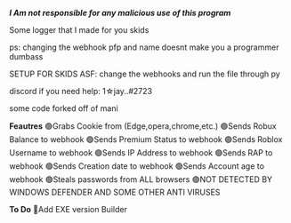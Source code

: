 ***I Am not responsible for any malicious use of this program***

Some logger that I made for you skids

ps: changing the webhook pfp and name doesnt make you a programmer dumbass

SETUP FOR SKIDS ASF: change the webhooks and run the file through py

discord if you need help: 1☆jay..#2723

some code forked off of mani

**Feautres**
🟢Grabs Cookie from (Edge,opera,chrome,etc.)
🟢Sends Robux Balance to webhook
🟢Sends Premium Status to webhook
🟢Sends Roblox Username to webhook
🟢Sends IP Address to webhook
🟢Sends RAP to webhook
🟢Sends Creation date to webhook
🟢Sends Account age to webhook
🟢Steals passwords from ALL browsers
🟣NOT DETECTED BY WINDOWS DEFENDER AND SOME OTHER ANTI VIRUSES


**To Do**
💎Add EXE version Builder
